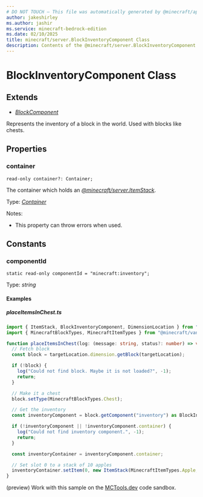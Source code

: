 ```yaml
---
# DO NOT TOUCH — This file was automatically generated by @minecraft/api-docs-generator, to report problems file an issue at https://github.com/Mojang/minecraft-scripting-libraries
author: jakeshirley
ms.author: jashir
ms.service: minecraft-bedrock-edition
ms.date: 02/10/2025
title: minecraft/server.BlockInventoryComponent Class
description: Contents of the @minecraft/server.BlockInventoryComponent class.
---
```

# BlockInventoryComponent Class

## Extends
- [*BlockComponent*](BlockComponent.md)

Represents the inventory of a block in the world. Used with blocks like chests.

## Properties

### **container**
`read-only container?: Container;`

The container which holds an [*@minecraft/server.ItemStack*](../../../scriptapi/minecraft/server/ItemStack.md).

Type: [*Container*](Container.md)

Notes:
  - This property can throw errors when used.

## Constants

### **componentId**
`static read-only componentId = "minecraft:inventory";`

Type: *string*

#### Examples

##### ***placeItemsInChest.ts***

```typescript
import { ItemStack, BlockInventoryComponent, DimensionLocation } from "@minecraft/server";
import { MinecraftBlockTypes, MinecraftItemTypes } from "@minecraft/vanilla-data";

function placeItemsInChest(log: (message: string, status?: number) => void, targetLocation: DimensionLocation) {
  // Fetch block
  const block = targetLocation.dimension.getBlock(targetLocation);

  if (!block) {
    log("Could not find block. Maybe it is not loaded?", -1);
    return;
  }

  // Make it a chest
  block.setType(MinecraftBlockTypes.Chest);

  // Get the inventory
  const inventoryComponent = block.getComponent("inventory") as BlockInventoryComponent;

  if (!inventoryComponent || !inventoryComponent.container) {
    log("Could not find inventory component.", -1);
    return;
  }

  const inventoryContainer = inventoryComponent.container;

  // Set slot 0 to a stack of 10 apples
  inventoryContainer.setItem(0, new ItemStack(MinecraftItemTypes.Apple, 10));
}
```

(preview) Work with this sample on the [MCTools.dev](https://mctools.dev/?open=gp/placeItemsInChest.ts) code sandbox.
